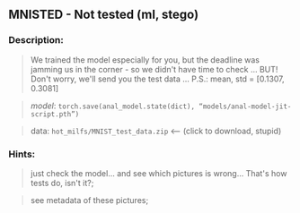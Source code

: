 **MNISTED - Not tested (ml, stego)**
------------------------------------

### **Description:**

>   We trained the model especially for you, but the deadline was jamming us in
>   the corner - so we didn't have time to check ... BUT! Don't worry, we'll
>   send you the test data ... P.S.: mean, std = [0.1307, 0.3081]

>   *model*: `torch.save(anal_model.state(dict),
>   “models/anal-model-jit-script.pth”)`

>   data: `hot_milfs/MNIST_test_data.zip` \<-- (click to download, stupid)

### **Hints:**

>   just check the model... and see which pictures is wrong... That's how tests
>   do, isn't it?;

>   see metadata of these pictures;

 

 
